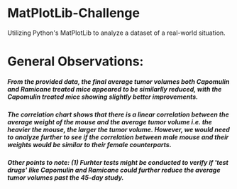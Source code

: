 # MatPlotLib-Challenge
Utilizing Python's MatPlotLib to analyze a dataset of a real-world situation.

# General Observations:
##### From the provided data, the final average tumor volumes both Capomulin and Ramicane treated mice appeared to be similarlly reduced, with the Capomulin treated mice showing slightly better improvements. 
##### The correlation chart shows that there is a linear correlation between the average weight of the mouse and the average tumor volume i.e. the heavier the mouse, the larger the tumor volume. However, we would need to analyze further to see if the correlation between male mouse and their weights would be similar to their female counterparts.
##### Other points to note: (1) Furhter tests might be conducted to verify if 'test drugs' like Capomulin and Ramicane could further reduce the average tumor volumes past the 45-day study.

